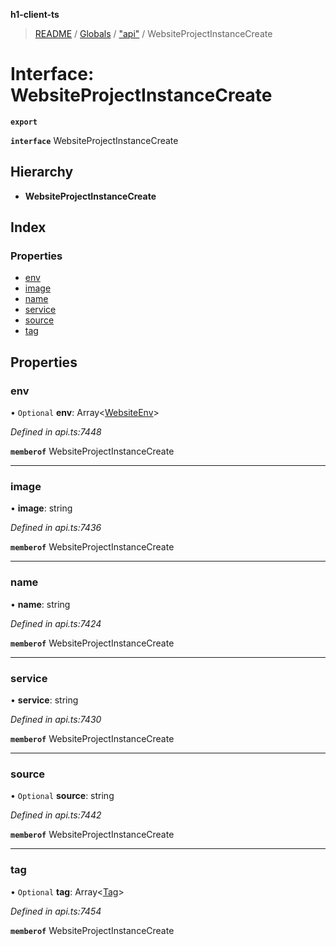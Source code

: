 **h1-client-ts**

> [README](../README.md) / [Globals](../globals.md) / ["api"](../modules/_api_.md) / WebsiteProjectInstanceCreate

# Interface: WebsiteProjectInstanceCreate

**`export`** 

**`interface`** WebsiteProjectInstanceCreate

## Hierarchy

* **WebsiteProjectInstanceCreate**

## Index

### Properties

* [env](_api_.websiteprojectinstancecreate.md#env)
* [image](_api_.websiteprojectinstancecreate.md#image)
* [name](_api_.websiteprojectinstancecreate.md#name)
* [service](_api_.websiteprojectinstancecreate.md#service)
* [source](_api_.websiteprojectinstancecreate.md#source)
* [tag](_api_.websiteprojectinstancecreate.md#tag)

## Properties

### env

• `Optional` **env**: Array\<[WebsiteEnv](_api_.websiteenv.md)>

*Defined in api.ts:7448*

**`memberof`** WebsiteProjectInstanceCreate

___

### image

•  **image**: string

*Defined in api.ts:7436*

**`memberof`** WebsiteProjectInstanceCreate

___

### name

•  **name**: string

*Defined in api.ts:7424*

**`memberof`** WebsiteProjectInstanceCreate

___

### service

•  **service**: string

*Defined in api.ts:7430*

**`memberof`** WebsiteProjectInstanceCreate

___

### source

• `Optional` **source**: string

*Defined in api.ts:7442*

**`memberof`** WebsiteProjectInstanceCreate

___

### tag

• `Optional` **tag**: Array\<[Tag](_api_.tag.md)>

*Defined in api.ts:7454*

**`memberof`** WebsiteProjectInstanceCreate
